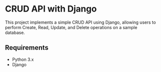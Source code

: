 # CRUD API with Django

This project implements a simple CRUD API using Django, allowing users to perform Create, Read, Update, and Delete operations on a sample database.

## Requirements

- Python 3.x
- Django
